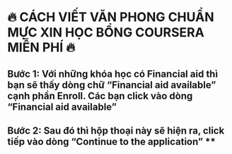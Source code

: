 # 🔥 CÁCH VIẾT VĂN PHONG CHUẨN MỰC XIN HỌC BỔNG COURSERA MIỄN PHÍ 🔥

## Bước 1: Với những khóa học có Financial aid thì bạn sẽ thấy dòng chữ “Financial aid available” cạnh phần Enroll. Các bạn click vào dòng “Financial aid available” 
## Bước 2: Sau đó thì hộp thoại này sẽ hiện ra, click tiếp vào dòng “Continue to the application” **

